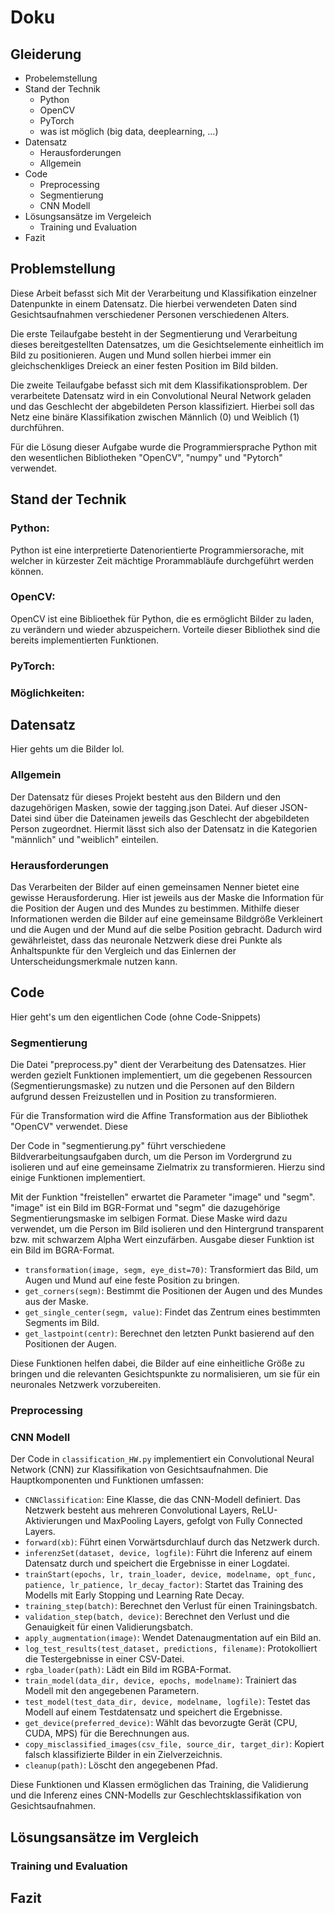 # Doku

## Gleiderung
* Probelemstellung
* Stand der Technik
    * Python
    * OpenCV
    * PyTorch
    * was ist möglich (big data, deeplearning, ...)
* Datensatz
    * Herausforderungen
    * Allgemein
* Code
    * Preprocessing
    * Segmentierung
    * CNN Modell
* Lösungsansätze im Vergeleich
    * Training und Evaluation
* Fazit

## Problemstellung
Diese Arbeit befasst sich Mit der Verarbeitung und Klassifikation einzelner Datenpunkte in einem Datensatz.
Die hierbei verwendeten Daten sind Gesichtsaufnahmen verschiedener Personen verschiedenen Alters. 

Die erste Teilaufgabe besteht in der Segmentierung und Verarbeitung dieses bereitgestellten Datensatzes, um die Gesichtselemente einheitlich im Bild zu positionieren. 
Augen und Mund sollen hierbei immer ein gleichschenkliges Dreieck an einer festen Position im Bild bilden. 

Die zweite Teilaufgabe befasst sich mit dem Klassifikationsproblem. 
Der verarbeitete Datensatz wird in ein Convolutional Neural Network geladen und das Geschlecht der abgebildeten Person klassifiziert. 
Hierbei soll das Netz eine binäre Klassifikation zwischen Männlich (0) und Weiblich (1) durchführen.

Für die Lösung dieser Aufgabe wurde die Programmiersprache Python mit den wesentlichen Bibliotheken "OpenCV", "numpy" und "Pytorch" verwendet. 


## Stand der Technik
### Python: 
Python ist eine interpretierte Datenorientierte Programmiersorache, mit welcher in kürzester Zeit mächtige Prorammabläufe durchgeführt werden können. 
### OpenCV:
OpenCV ist eine Biblioethek für Python, die es ermöglicht Bilder zu laden, zu verändern und wieder abzuspeichern. Vorteile dieser Bibliothek sind die bereits implementierten Funktionen.
### PyTorch: 

### Möglichkeiten:


## Datensatz
Hier gehts um die Bilder lol.
### Allgemein
Der Datensatz für dieses Projekt besteht aus den Bildern und den dazugehörigen Masken, sowie der tagging.json Datei. Auf dieser JSON-Datei sind über die Dateinamen jeweils das Geschlecht der abgebildeten Person zugeordnet. Hiermit lässt  sich also der Datensatz in die Kategorien "männlich" und "weiblich" einteilen.
### Herausforderungen
Das Verarbeiten der Bilder auf einen gemeinsamen Nenner bietet eine gewisse Herausforderung. Hier ist jeweils aus der Maske die Information für die Position der Augen und des Mundes zu bestimmen. Mithilfe dieser Informationen werden die Bilder auf eine gemeinsame Bildgröße Verkleinert und die Augen und der Mund auf die selbe Position gebracht. Dadurch wird gewährleistet, dass das neuronale Netzwerk diese drei Punkte als Anhaltspunkte für den Vergleich und das Einlernen der Unterscheidungsmerkmale nutzen kann. 


## Code
Hier geht's um den eigentlichen Code (ohne Code-Snippets)
### Segmentierung
Die Datei "preprocess.py" dient der Verarbeitung des Datensatzes. Hier werden gezielt Funktionen implementiert, um die gegebenen Ressourcen (Segmentierungsmaske) zu nutzen und die Personen auf den Bildern aufgrund dessen Freizustellen und in Position zu transformieren. 

Für die Transformation wird die Affine Transformation aus der Bibliothek "OpenCV" verwendet. Diese

Der Code in "segmentierung.py" führt verschiedene Bildverarbeitungsaufgaben durch, um die Person im Vordergrund zu isolieren und auf eine gemeinsame Zielmatrix zu transformieren. Hierzu sind einige Funktionen implementiert.

Mit der Funktion "freistellen" erwartet die Parameter "image" und "segm". "image" ist ein Bild im BGR-Format und "segm" die dazugehörige Segmentierungsmaske im selbigen Format. Diese Maske wird dazu verwendet, um die Person im Bild isolieren und den Hintergrund transparent bzw. mit schwarzem Alpha Wert einzufärben. Ausgabe dieser Funktion ist ein Bild im BGRA-Format. 


- `transformation(image, segm, eye_dist=70)`: Transformiert das Bild, um Augen und Mund auf eine feste Position zu bringen.
- `get_corners(segm)`: Bestimmt die Positionen der Augen und des Mundes aus der Maske.
- `get_single_center(segm, value)`: Findet das Zentrum eines bestimmten Segments im Bild.
- `get_lastpoint(centr)`: Berechnet den letzten Punkt basierend auf den Positionen der Augen.

Diese Funktionen helfen dabei, die Bilder auf eine einheitliche Größe zu bringen und die relevanten Gesichtspunkte zu normalisieren, um sie für ein neuronales Netzwerk vorzubereiten.

### Preprocessing

### CNN Modell
Der Code in `classification_HW.py` implementiert ein Convolutional Neural Network (CNN) zur Klassifikation von Gesichtsaufnahmen. Die Hauptkomponenten und Funktionen umfassen:

- `CNNClassification`: Eine Klasse, die das CNN-Modell definiert. Das Netzwerk besteht aus mehreren Convolutional Layers, ReLU-Aktivierungen und MaxPooling Layers, gefolgt von Fully Connected Layers.
- `forward(xb)`: Führt einen Vorwärtsdurchlauf durch das Netzwerk durch.
- `inferenzSet(dataset, device, logfile)`: Führt die Inferenz auf einem Datensatz durch und speichert die Ergebnisse in einer Logdatei.
- `trainStart(epochs, lr, train_loader, device, modelname, opt_func, patience, lr_patience, lr_decay_factor)`: Startet das Training des Modells mit Early Stopping und Learning Rate Decay.
- `training_step(batch)`: Berechnet den Verlust für einen Trainingsbatch.
- `validation_step(batch, device)`: Berechnet den Verlust und die Genauigkeit für einen Validierungsbatch.
- `apply_augmentation(image)`: Wendet Datenaugmentation auf ein Bild an.
- `log_test_results(test_dataset, predictions, filename)`: Protokolliert die Testergebnisse in einer CSV-Datei.
- `rgba_loader(path)`: Lädt ein Bild im RGBA-Format.
- `train_model(data_dir, device, epochs, modelname)`: Trainiert das Modell mit den angegebenen Parametern.
- `test_model(test_data_dir, device, modelname, logfile)`: Testet das Modell auf einem Testdatensatz und speichert die Ergebnisse.
- `get_device(preferred_device)`: Wählt das bevorzugte Gerät (CPU, CUDA, MPS) für die Berechnungen aus.
- `copy_misclassified_images(csv_file, source_dir, target_dir)`: Kopiert falsch klassifizierte Bilder in ein Zielverzeichnis.
- `cleanup(path)`: Löscht den angegebenen Pfad.

Diese Funktionen und Klassen ermöglichen das Training, die Validierung und die Inferenz eines CNN-Modells zur Geschlechtsklassifikation von Gesichtsaufnahmen.


## Lösungsansätze im Vergleich
### Training und Evaluation


## Fazit